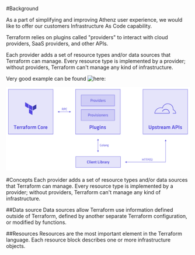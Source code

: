 #Background

As a part of simplifying and improving Athenz user experience, we would like to offer our customers Infrastructure As Code capability.

Terraform relies on plugins called "providers" to interact with cloud providers, SaaS providers, and other APIs.

Each provider adds a set of resource types and/or data sources that Terraform can manage. Every resource type is implemented by a provider; without providers, Terraform can't manage any kind of infrastructure.

Very good example can be found ![here](https://www.hashicorp.com/blog/managing-google-calendar-with-terraform): 

![Terraform Architecture](images/terraform_arch.png)

#Concepts
Each provider adds a set of resource types and/or data sources that Terraform can manage.
Every resource type is implemented by a provider; without providers, Terraform can't manage any kind of infrastructure.

##Data source
Data sources allow Terraform use information defined outside of Terraform, defined by another separate Terraform configuration, or modified by functions.

##Resources
Resources are the most important element in the Terraform language. Each resource block describes one or more infrastructure objects.


